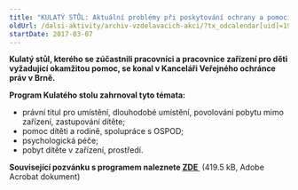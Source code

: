 ```yaml
---
title: "KULATÝ STŮL: Aktuální problémy při poskytování ochrany a pomoci dětem v zařízeních pro děti vyžadující okamžitou pomoc"
oldUrl: /dalsi-aktivity/archiv-vzdelavacich-akci/?tx_odcalendar[uid]=190&cHash=15de6818fff57f6e71c364b40fe7f802
startDate: 2017-03-07
---
```


<p><strong>Kulatý stůl, kterého se zúčastnili pracovníci a pracovnice zařízení pro děti vyžadující okamžitou pomoc, se konal v Kanceláři Veřejného ochránce práv v Brně.</strong> </p>
<p><strong>Program Kulatého stolu zahrnoval tyto témata:</strong> </p><ul><li>právní titul pro umístění, dlouhodobé umístění, povolování pobytu mimo zařízení, zastupování dítěte;</li><li>pomoc dítěti a rodině, spolupráce s OSPOD;</li><li>psychologická péče;</li><li>pobyt dítěte v zařízení, prostředí.</li></ul><strong>Související pozvánku s programem naleznete </strong><a href="https://www.ochrance.cz/fileadmin/user_upload/projekt_ESF/00_2017_SEMINARE/ARCHIV_2017/Kulate_stoly_archiv/03_07_Aktualni_problemy_pri_poskytovani_ochrany_a_pomoci_detem_v_ZDVOP_pozvanka.pdf" target="_blank"><strong>ZDE </strong></a> (419.5 kB, Adobe Acrobat dokument)<p></p>

